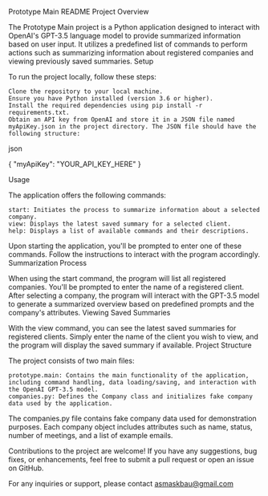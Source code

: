 Prototype Main README
Project Overview

The Prototype Main project is a Python application designed to interact with OpenAI's GPT-3.5 language model to provide summarized information based on user input. It utilizes a predefined list of commands to perform actions such as summarizing information about registered companies and viewing previously saved summaries.
Setup

To run the project locally, follow these steps:

    Clone the repository to your local machine.
    Ensure you have Python installed (version 3.6 or higher).
    Install the required dependencies using pip install -r requirements.txt.
    Obtain an API key from OpenAI and store it in a JSON file named myApiKey.json in the project directory. The JSON file should have the following structure:

json

{
  "myApiKey": "YOUR_API_KEY_HERE"
}

Usage

The application offers the following commands:

    start: Initiates the process to summarize information about a selected company.
    view: Displays the latest saved summary for a selected client.
    help: Displays a list of available commands and their descriptions.

Upon starting the application, you'll be prompted to enter one of these commands. Follow the instructions to interact with the program accordingly.
Summarization Process

When using the start command, the program will list all registered companies. You'll be prompted to enter the name of a registered client. After selecting a company, the program will interact with the GPT-3.5 model to generate a summarized overview based on predefined prompts and the company's attributes.
Viewing Saved Summaries

With the view command, you can see the latest saved summaries for registered clients. Simply enter the name of the client you wish to view, and the program will display the saved summary if available.
Project Structure

The project consists of two main files:

    prototype.main: Contains the main functionality of the application, including command handling, data loading/saving, and interaction with the OpenAI GPT-3.5 model.
    companies.py: Defines the Company class and initializes fake company data used by the application.

The companies.py file contains fake company data used for demonstration purposes. Each company object includes attributes such as name, status, number of meetings, and a list of example emails.

Contributions to the project are welcome! If you have any suggestions, bug fixes, or enhancements, feel free to submit a pull request or open an issue on GitHub.

For any inquiries or support, please contact asmaskbau@gmail.com
